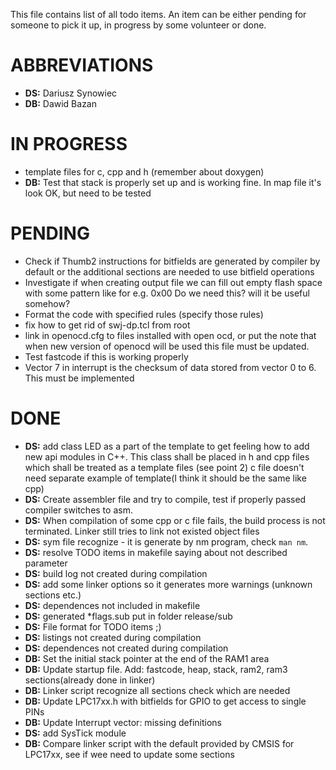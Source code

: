 This file contains list of all todo items. An item can be either pending for
someone to pick it up, in progress by some volunteer or done.

ABBREVIATIONS
==============
* __DS:__ Dariusz Synowiec
* __DB:__ Dawid Bazan

IN PROGRESS
==============
* template files for c, cpp and h (remember about doxygen)
* __DB:__ Test that stack is properly set up and is working fine. In map file it's look OK, but need to be tested


PENDING
==============
* Check if Thumb2 instructions for bitfields are generated by compiler by default
  or the additional sections are needed to use bitfield operations
* Investigate if when creating output file we can fill out empty flash space with some pattern like for e.g. 0x00
  Do we need this? will it be useful somehow?
* Format the code with specified rules (specify those rules) 
* fix how to get rid of swj-dp.tcl from root
* link in openocd.cfg to files installed with open ocd, or put the note that when new version of openocd will be used this file must be updated.
* Test fastcode if this is working properly
* Vector 7 in interrupt is the checksum of data stored from vector 0 to 6. This must be implemented


DONE
==============
* __DS:__ add class LED as a part of the template to get feeling how to add new api
          modules in C++. This class shall be placed in h and cpp files which shall be
          treated as a template files (see point 2) c file doesn't need separate
          example of template(I think it should be the same like cpp) 
* __DS:__ Create assembler file and try to compile, test if properly passed compiler switches to asm.
* __DS:__ When compilation of some cpp or c file fails, the build process is not terminated. 
          Linker still tries to link not existed object files
* __DS:__ sym file recognize - it is generate by nm program, check `man nm`.
* __DS:__ resolve TODO items in makefile saying about not described parameter
* __DS:__ build log not created during compilation
* __DS:__ add some linker options so it generates more warnings (unknown sections etc.)
* __DS:__ dependences not included in makefile
* __DS:__ generated *flags.sub put in folder release/sub 
* __DS:__ File format for TODO items ;)
* __DS:__ listings not created during compilation
* __DS:__ dependences not created during compilation
* __DB:__ Set the initial stack pointer at the end of the RAM1 area
* __DB:__ Update startup file. Add: fastcode, heap, stack, ram2, ram3 sections(already done in linker)
* __DB:__ Linker script recognize all sections check which are needed
* __DB:__ Update LPC17xx.h with bitfields for GPIO to get access to single PINs
* __DB:__ Update Interrupt vector: missing definitions
* __DS:__ add SysTick module
* __DB:__ Compare linker script with the default provided by CMSIS for LPC17xx, see if wee need to update some sections 

